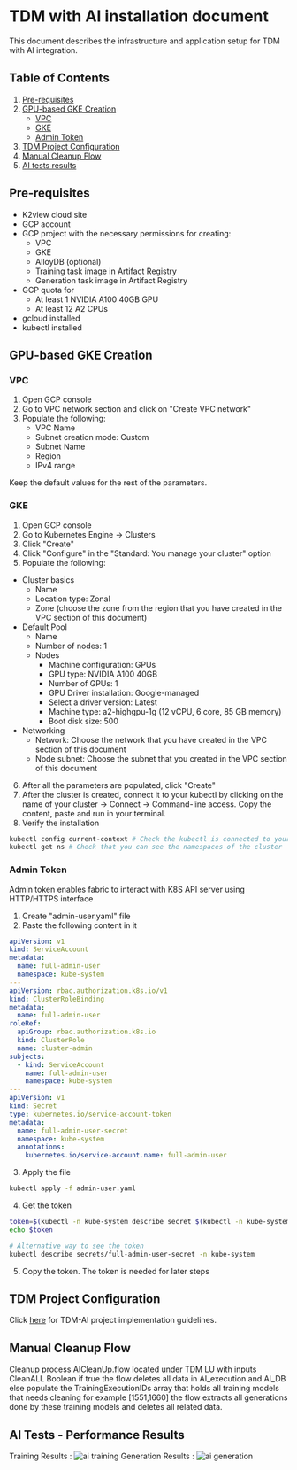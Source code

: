 # TDM with AI installation document

This document describes the infrastructure and application setup for TDM with AI integration.

## Table of Contents
1. [Pre-requisites](#pre-requisites)
2. [GPU-based GKE Creation](#gpu-based-gke-creation)
    - [VPC](#vpc)
    - [GKE](#gke)
    - [Admin Token](#admin-token)
3. [TDM Project Configuration](#tdm-project-configuration)
4. [Manual Cleanup Flow](#manual-cleanup-flow)
5. [AI tests results](#ai-tests---performance-results)

## Pre-requisites
- K2view cloud site
- GCP account
- GCP project with the necessary permissions for creating:
    - VPC
    - GKE
    - AlloyDB (optional)
    - Training task image in Artifact Registry
    - Generation task image in Artifact Registry
- GCP quota for
    - At least 1 NVIDIA A100 40GB GPU
    - At least 12 A2 CPUs
- gcloud installed
- kubectl installed

## GPU-based GKE Creation
### VPC
1. Open GCP console
2. Go to VPC network section and click on "Create VPC network"
3. Populate the following:
    - VPC Name
    - Subnet creation mode: Custom
    - Subnet Name
    - Region
    - IPv4 range

Keep the default values for the rest of the parameters.

### GKE
1. Open GCP console
2. Go to Kubernetes Engine -> Clusters
3. Click "Create"
4. Click "Configure" in the "Standard: You manage your cluster" option
5. Populate the following:
- Cluster basics
    - Name
    - Location type: Zonal
    - Zone (choose the zone from the region that you have created in the VPC section of this document)
- Default Pool
    - Name
    - Number of nodes: 1
    - Nodes
        - Machine configuration: GPUs
        - GPU type: NVIDIA A100 40GB
        - Number of GPUs: 1
        - GPU Driver installation: Google-managed
        - Select a driver version: Latest
        - Machine type: a2-highgpu-1g (12 vCPU, 6 core, 85 GB memory)
        - Boot disk size: 500
- Networking
    - Network: Choose the network that you have created in the VPC section of this document
    - Node subnet: Choose the subnet that you created in the VPC section of this document
6. After all the parameters are populated, click "Create"
7. After the cluster is created, connect it to your kubectl by clicking on the name of your cluster -> Connect -> Command-line access. Copy the content, paste and run in your terminal.
8. Verify the installation
```bash
kubectl config current-context # Check the kubectl is connected to your cluster
kubectl get ns # Check that you can see the namespaces of the cluster
```

### Admin Token
Admin token enables fabric to interact with K8S API server using HTTP/HTTPS interface

1. Create "admin-user.yaml" file
2. Paste the following content in it
```yaml
apiVersion: v1
kind: ServiceAccount
metadata:
  name: full-admin-user
  namespace: kube-system
---
apiVersion: rbac.authorization.k8s.io/v1
kind: ClusterRoleBinding
metadata:
  name: full-admin-user
roleRef:
  apiGroup: rbac.authorization.k8s.io
  kind: ClusterRole
  name: cluster-admin
subjects:
  - kind: ServiceAccount
    name: full-admin-user
    namespace: kube-system
---
apiVersion: v1
kind: Secret
type: kubernetes.io/service-account-token
metadata:
  name: full-admin-user-secret
  namespace: kube-system
  annotations:
    kubernetes.io/service-account.name: full-admin-user
```
3. Apply the file
```bash
kubectl apply -f admin-user.yaml
```
4. Get the token
```bash
token=$(kubectl -n kube-system describe secret $(kubectl -n kube-system get secret | grep "full-admin-user-secret" | awk '{print $1}')| grep token: |awk '{print $2}')
echo $token

# Alternative way to see the token
kubectl describe secrets/full-admin-user-secret -n kube-system
```
5. Copy the token. The token is needed for later steps

## TDM Project Configuration
Click [here](/articles/TDM/tdm_implementation/17_tdm_ai_generation_implementation.md) for TDM-AI project implementation guidelines.

## Manual Cleanup Flow 
Cleanup process AICleanUp.flow located under TDM LU with inputs CleanALL Boolean if true the flow deletes all data in AI_execution and AI_DB else populate the TrainingExecutionIDs array that holds all training models that needs cleaning for example [1551,1660] the flow extracts all generations done by these training models and deletes all related data.

## AI Tests - Performance Results
Training Results :
![ai training](https://github.com/k2view-academy/K2View-Academy/blob/Academy_8.0_TDM_9.0/articles/TDM/tdm_implementation/images/training_resutls.png)
Generation Results : 
![ai generation](https://github.com/k2view-academy/K2View-Academy/blob/Academy_8.0_TDM_9.0/articles/TDM/tdm_implementation/images/generation_results.png)
